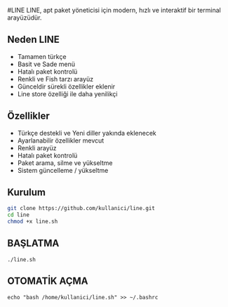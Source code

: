 #LINE
LINE, apt paket yöneticisi için modern, hızlı ve interaktif bir terminal arayüzüdür.

## Neden LINE
- Tamamen türkçe
- Basit ve Sade menü
- Hatalı paket kontrolü
- Renkli ve Fish tarzı arayüz
- Günceldir sürekli özellikler eklenir
- Line store özelliği ile daha yenilikçi
  
## Özellikler
- Türkçe destekli ve Yeni diller yakında eklenecek
- Ayarlanabilir özellikler mevcut
- Renkli arayüz
- Hatalı paket kontrolü
- Paket arama, silme ve yükseltme
- Sistem güncelleme / yükseltme

## Kurulum
```bash
git clone https://github.com/kullanici/line.git
cd line
chmod +x line.sh
```
## BAŞLATMA
```
./line.sh
```
## OTOMATİK AÇMA
```
echo "bash /home/kullanici/line.sh" >> ~/.bashrc
```

